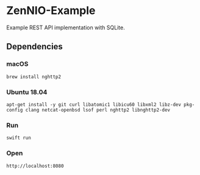 # ZenNIO-Example

Example REST API implementation with SQLite.


## Dependencies

### macOS
```
brew install nghttp2
```

### Ubuntu 18.04
```
apt-get install -y git curl libatomic1 libicu60 libxml2 libz-dev pkg-config clang netcat-openbsd lsof perl nghttp2 libnghttp2-dev
```

### Run
```
swift run

```

### Open
```
http://localhost:8080

```

